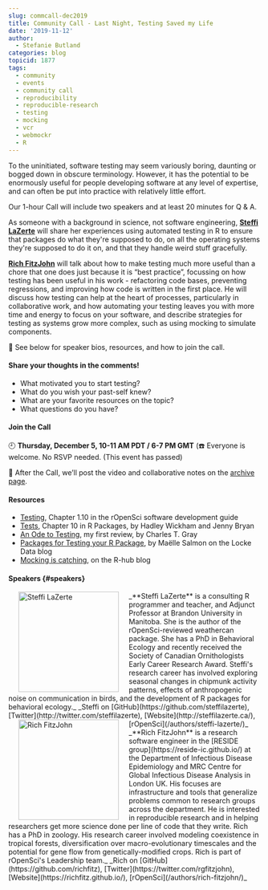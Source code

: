 ```yaml
---
slug: commcall-dec2019
title: Community Call - Last Night, Testing Saved my Life
date: '2019-11-12'
author:
  - Stefanie Butland
categories: blog
topicid: 1877
tags:
  - community
  - events
  - community call
  - reproducibility
  - reproducible-research
  - testing
  - mocking
  - vcr
  - webmockr
  - R
---
```

To the uninitiated, software testing may seem variously boring, daunting or bogged down in obscure terminology. However, it has the potential to be enormously useful for people developing software at any level of expertise, and can often be put into practice with relatively little effort.

Our 1-hour Call will include two speakers and at least 20 minutes for Q & A.

As someone with a background in science, not software engineering, [**Steffi LaZerte**](#speakers) will share her experiences using automated testing in R to ensure that packages do what they're supposed to do, on all the operating systems they're supposed to do it on, and that they handle weird stuff gracefully.

[**Rich FitzJohn**](#speakers) will talk about how to make testing much more useful than a chore that one does just because it is “best practice”, focussing on how testing has been useful in his work - refactoring code bases, preventing regressions, and improving how code is written in the first place. He will discuss how testing can help at the heart of processes, particularly in collaborative work, and how automating your testing leaves you with more time and energy to focus on your software, and describe strategies for testing as systems grow more complex, such as using mocking to simulate components.

🎤 See below for speaker bios, resources, and how to join the call.

#### Share your thoughts in the comments!
- What motivated you to start testing?
- What do you wish your past-self knew?
- What are your favorite resources on the topic?
- What questions do you have?


#### Join the Call

🕘 **Thursday, December 5, 10-11 AM PDT / 6-7 PM GMT** (☎️ Everyone is welcome. No RSVP needed. (This event has passed)

🎥 After the Call, we’ll post the video and collaborative notes on the [archive page](/commcalls).

#### Resources
- [Testing](https://devguide.ropensci.org/building.html#testing), Chapter 1.10 in the rOpenSci software development guide
- [Tests](https://r-pkgs.org/tests.html), Chapter 10 in R Packages, by Hadley Wickham and Jenny Bryan  
- [An Ode to Testing](/blog/2018/03/13/ode-to-testing/), my first review, by Charles T. Gray
- [Packages for Testing your R Package](https://itsalocke.com/blog/packages-for-testing-your-r-package/), by Maëlle Salmon on the Locke Data blog
- [Mocking is catching](https://blog.r-hub.io/2019/10/29/mocking/), on the R-hub blog


#### Speakers {#speakers}

<img src="/img/blog-images/2019-11-12-commcall-dec2019/steffi-lazerte.jpg" alt="Steffi LaZerte" style="margin: 0px 20px; width: 200px;" align="left">
_**Steffi LaZerte** is a consulting R programmer and teacher, and Adjunct Professor at Brandon University in Manitoba. She is the author of the rOpenSci-reviewed weathercan package. She has a PhD in Behavioral Ecology and recently received the Society of Canadian Ornithologists Early Career Research Award. Steffi's research career has involved exploring seasonal changes in chipmunk activity patterns, effects of anthropogenic noise on communication in birds, and the development of R packages for behavioral ecology._  
_Steffi on [GitHub](https://github.com/steffilazerte), [Twitter](http://twitter.com/steffilazerte), [Website](http://steffilazerte.ca/), [rOpenSci](/authors/steffi-lazerte/)_  

<img src="/img/blog-images/2019-11-12-commcall-dec2019/rich-fitzjohn.jpg" alt="Rich FitzJohn" style="margin: 0px 20px; width: 200px;" align="left">
_**Rich FitzJohn**  is a research software engineer in the [RESIDE group](https://reside-ic.github.io/) at the Department of Infectious Disease Epidemiology and MRC Centre for Global Infectious Disease Analysis in London UK. His focuses are infrastructure and tools that generalize problems common to research groups across the department. He is interested in reproducible research and in helping researchers get more science done per line of code that they write. Rich has a PhD in zoology. His research career involved modeling coexistence in tropical forests, diversification over macro-evolutionary timescales and the potential for gene flow from genetically-modified crops. Rich is part of rOpenSci's Leadership team._  
_Rich on [GitHub](https://github.com/richfitz), [Twitter](https://twitter.com/rgfitzjohn), [Website](https://richfitz.github.io/), [rOpenSci](/authors/rich-fitzjohn/)_  
